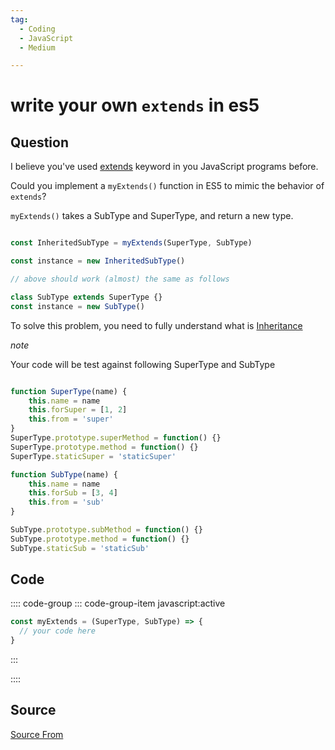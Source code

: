 ```yaml
---
tag:
  - Coding
  - JavaScript
  - Medium

---
```

  
# write your own `extends` in es5

## Question
I believe you've used [extends](https://developer.mozilla.org/en-US/docs/Web/JavaScript/Reference/Classes/extends) keyword in you JavaScript programs before.

Could you implement a `myExtends()` function in ES5 to mimic the behavior of `extends`?

`myExtends()` takes a SubType and SuperType, and return a new type.

```js

const InheritedSubType = myExtends(SuperType, SubType)

const instance = new InheritedSubType()

// above should work (almost) the same as follows

class SubType extends SuperType {}
const instance = new SubType()
```

To solve this problem, you need to fully understand what is [Inheritance](https://javascript.info/class-inheritance)

_note_

Your code will be test against following SuperType and SubType

```js

function SuperType(name) {
    this.name = name
    this.forSuper = [1, 2]
    this.from = 'super'
}
SuperType.prototype.superMethod = function() {}
SuperType.prototype.method = function() {}
SuperType.staticSuper = 'staticSuper'

function SubType(name) {
    this.name = name
    this.forSub = [3, 4]
    this.from = 'sub'
}

SubType.prototype.subMethod = function() {}
SubType.prototype.method = function() {}
SubType.staticSub = 'staticSub'
```

## Code
:::: code-group
::: code-group-item javascript:active
```javascript
const myExtends = (SuperType, SubType) => {
  // your code here
}
```
:::
    
::::



##  Source
[Source From](https://bigfrontend.dev/problem/write-your-own-extends-in-es5)

  